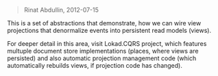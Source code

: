 ﻿> Rinat Abdullin, 2012-07-15

This is a set of abstractions that demonstrate, how we can wire
view projections that denormalize events into persistent read models (views).

For deeper detail in this area, visit Lokad.CQRS project, which features
multuple document store implementations (places, where views are persisted) and
also automatic projection management code (which automatically rebuilds
views, if projection code has changed).